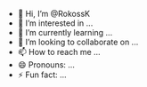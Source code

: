 - 👋 Hi, I’m @RokossK
- 👀 I’m interested in ...
- 🌱 I’m currently learning ...
- 💞️ I’m looking to collaborate on ...
- 📫 How to reach me ...
- 😄 Pronouns: ...
- ⚡ Fun fact: ...

<!---
RokossK/RokossK is a ✨ special ✨ repository because its `README.md` (this file) appears on your GitHub profile.
You can click the Preview link to take a look at your changes.
--->
